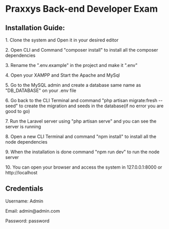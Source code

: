 <h1>Praxxys Back-end Developer Exam</h1>

<h2>Installation Guide:</h2>
<p>1. Clone the system and Open it in your desired editor</p>
<p>2. Open CLI and Command "composer install" to install all the composer dependencies</p>
<p>3. Rename the ".env.example" in the project and make it ".env"</p>

<p>4. Open your XAMPP and Start the Apache and MySql</p>
<p>5. Go to the MySQL admin and create a database same name as "DB_DATABASE" on your .env file</p>
<p>6. Go back to the CLI Terminal and command "php artisan migrate:fresh --seed" to create the migration and seeds in the database(if no error you are good to go)</p>
<p>7. Run the Laravel server using "php artisan serve" and you can see the server is running</p>

<p>8. Open a new CLI Terminal and command "npm install" to install all the node dependencies</p>
<p>9. When the installation is done command "npm run dev" to run the node server</p>
<p>10. You can open your browser and access the system in 127.0.0.1:8000 or http://localhost</p>

<h2>Credentials</h2>
<p>Username: Admin</p>
<p>Email: admin@admin.com</p>
<p>Password: password</p>

